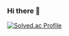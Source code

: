 ### Hi there 👋
[![Solved.ac Profile](http://mazassumnida.wtf/api/v2/generate_badge?boj=kjuny00)](https://solved.ac/kjuny00/)
<!--
**junyoung4948/junyoung4948** is a ✨ _special_ ✨ repository because its `README.md` (this file) appears on your GitHub profile.

Here are some ideas to get you started:

- 🔭 I’m currently working on ...
- 🌱 I’m currently learning ...
- 👯 I’m looking to collaborate on ...
- 🤔 I’m looking for help with ...
- 💬 Ask me about ...
- 📫 How to reach me: ...
- 😄 Pronouns: ...
- ⚡ Fun fact: ...
-->
